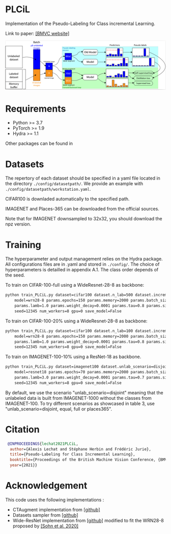 # PLCiL
Implementation of the Pseudo-Labeling for Class incremental Learning.

Link to paper: [[BMVC website]](https://www.bmvc2021-virtualconference.com/conference/papers/paper_1327.html)

![PLCiL](images/PLCiL.png)

# Requirements

* Python >= 3.7
* PyTorch >= 1.9
* Hydra >= 1.1 

Other packages can be found in 

# Datasets

The repertory of each dataset should be specified in a yaml file located in the directory `./config/datasetpath/`.
We provide an example with `./config/datasetpath/workstation.yaml`.

CIFAR100 is downladed automatically to the specified path. 

IMAGENET and Places-365 can be downloaded from the official sources. 

Note that for IMAGENET downsampled to 32x32, you should download the npz version.


# Training
The hyperparameter and output management relies on the Hydra package. All configurations files are in .yaml and stored in `./config/`.
The choice of hyperparameters is detailled in appendix A.1. The class order depends of the seed.

To train on CIFAR-100-full using a WideResnet-28-8 as backbone:
```bash
python train_PLCiL.py dataset=cifar100 dataset.n_lab=500 dataset.incremental_step=10 datasetpath=workstation \
    model=wrn28-8 params.epochs=150 params.memory=2000 params.batch_size=32 params.mu=7 params.lr=0.03 \
    params.lamb=1.0 params.weight_decay=0.0001 params.tau=0.8 params.size_unlab=100000 \
    seed=12345 num_workers=8 gpu=0 save_model=False
```


To train on CIFAR-100-20% using a WideResnet-28-8 as backbone:
```bash
python train_PLCiL.py dataset=cifar100 dataset.n_lab=100 dataset.incremental_step=10 datasetpath=workstation \
    model=wrn28-8 params.epochs=150 params.memory=2000 params.batch_size=32 params.mu=7 params.lr=0.03 \
    params.lamb=1.0 params.weight_decay=0.0001 params.tau=0.8 params.size_unlab=100000 \
    seed=12345 num_workers=8 gpu=0 save_model=False
```

To train on IMAGENET-100-10% using a ResNet-18 as backbone. 
```bash
python train_PLCiL.py dataset=imagenet100 dataset.unlab_scenario=disjoint dataset.n_lab=130 dataset.incremental_step=10 datasetpath=workstation \
    model=resnet18 params.epochs=70 params.memory=2000 params.batch_size=32 params.mu=7 params.lr=0.03 \
    params.lamb=3.0 params.weight_decay=0.0001 params.tau=0.7 params.size_unlab=100000 \
    seed=12345 num_workers=8 gpu=0 save_model=False
```
By default, we use the scenario "unlab_scenario=disjoint" meaning that the unlabeled data is built from IMAGENET-1000 without the classes from IMAGENET-100.
To try different scenarios as showcased in table 3, use "unlab_scenario=disjoint, equal, full or places365".


# Citation

```bibtex
 @INPROCEEDINGS{lechat2021PLCiL,
  author={Alexis Lechat and Stéphane Herbin and Frédéric Jurie},
  title={Pseudo-Labeling for Class Incremental Learning},
  booktitle={Proceedings of the British Machine Vision Conference, {BMVC}, 2021}, 
  year={2021}}
```

# Acknowledgement

This code uses the following implementations :


* CTAugment implementation from [[github]](https://github.com/google-research/fixmatch) 
* Datasets sampler from [[github]](https://github.com/CoinCheung/fixmatch-pytorch)
* Wide-ResNet implementation from [[github]](https://github.com/meliketoy/wide-resnet.pytorch) modified to fit the WRN28-8 proposed by [[Sohn et al. 2020]](https://arxiv.org/abs/2001.07685)

